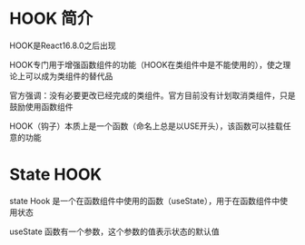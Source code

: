 # HOOK 简介

HOOK是React16.8.0之后出现

HOOK专门用于增强函数组件的功能（HOOK在类组件中是不能使用的），使之理论上可以成为类组件的替代品

官方强调：没有必要更改已经完成的类组件。官方目前没有计划取消类组件，只是鼓励使用函数组件

HOOK（钩子）本质上是一个函数（命名上总是以USE开头），该函数可以挂载任意的功能



# State HOOK
state Hook 是一个在函数组件中使用的函数（useState），用于在函数组件中使用状态

useState 函数有一个参数，这个参数的值表示状态的默认值